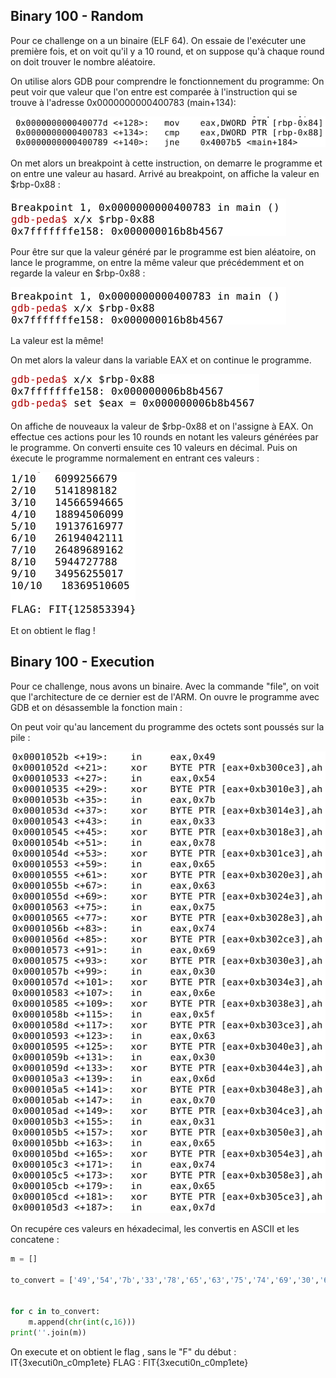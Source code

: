 ## Binary 100 - Random

Pour ce challenge on a un binaire (ELF 64).
On essaie de l'exécuter une première fois, et on voit qu'il y a 10 round, et on suppose qu'à chaque round on doit trouver le nombre aléatoire.

On utilise alors GDB pour comprendre le fonctionnement du programme:
On peut voir que valeur que l'on entre est comparée à l'instruction qui se trouve à l'adresse 0x0000000000400783 (main+134):

![](img/random1.png?raw=true)

On met alors un breakpoint à cette instruction, on demarre le programme et on entre une valeur au hasard.
Arrivé au breakpoint, on affiche la valeur en $rbp-0x88 :

![](img/random2.png?raw=true)

Pour être sur que la valeur généré par le programme est bien aléatoire, on lance le programme, on entre la même valeur que précédemment et on regarde la valeur en $rbp-0x88 :

![](img/random2.png?raw=true)

La valeur est la même! 

On met alors la valeur dans la variable EAX et on continue le programme.

![](img/random3.png?raw=true)

On affiche de nouveaux la valeur de $rbp-0x88 et on l'assigne à EAX.
On effectue ces actions pour les 10 rounds en notant les valeurs générées par le programme.
On converti ensuite ces 10 valeurs en décimal.
Puis on éxecute le programme normalement en entrant ces valeurs :

![](img/random4.png?raw=true)

Et on obtient le flag !


## Binary 100 - Execution


Pour ce challenge, nous avons un binaire. Avec la commande "file", on voit que l'architecture de ce dernier est de l'ARM.
On ouvre le programme avec GDB et on désassemble la fonction main :

On peut voir qu'au lancement du programme des octets sont poussés sur la pile :

![](img/execution1.png?raw=true)

On recupére ces valeurs en héxadecimal, les convertis en ASCII et les concatene :

```python
m = []

to_convert = ['49','54','7b','33','78','65','63','75','74','69','30','6e','5f','63','30','6d','70','31','65','74','65','7d']


for c in to_convert:
	m.append(chr(int(c,16)))
print(''.join(m))
```
On execute et on obtient le flag , sans le "F" du début : IT{3xecuti0n_c0mp1ete}
FLAG : FIT{3xecuti0n_c0mp1ete}
